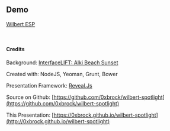 ##  Demo

<a href="http://05d62b883cec460691b2a92f16d07c0c.cloudapp.net/" target="_blank">Wilbert ESP</a>

<br />

#### Credits

Background: [InterfaceLIFT: Alki Beach Sunset](http://interfacelift.com/wallpaper/details/3653/alki_beach_sunset.html)

Created with: NodeJS, Yeoman, Grunt, Bower

Presentation Framework: [Reveal.Js](http://lab.hakim.se/reveal-js/#/)

Source on Github: [https://github.com/0xbrock/wilbert-spotlight](https://github.com/0xbrock/wilbert-spotlight)

This Presentation: [https://0xbrock.github.io/wilbert-spotlight](http://0xbrock.github.io/wilbert-spotlight)
